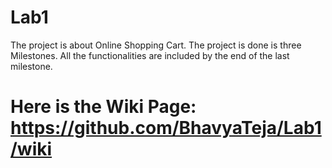 # Lab1
The project is about Online Shopping Cart. The project is done is three Milestones. All the functionalities are included by the end of the last milestone.
# Here is the Wiki Page: https://github.com/BhavyaTeja/Lab1/wiki
